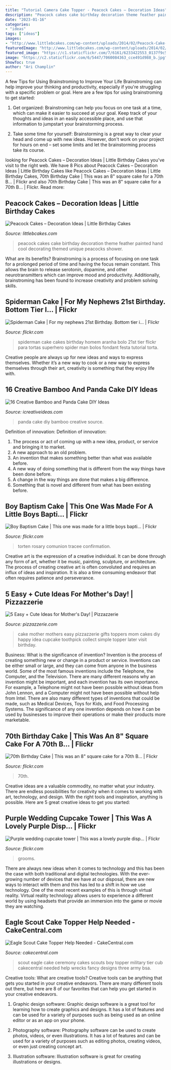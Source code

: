 ```yaml
---
title: "Tutorial Camera Cake Topper - Peacock Cakes – Decoration Ideas"
description: "Peacock cakes cake birthday decoration theme feather painted hand cool decorating themed unique peacocks shower"
date: "2023-01-16"
categories:
- "ideas"
tags: ["ideas"]
images:
- "http://www.littlebcakes.com/wp-content/uploads/2014/02/Peacock-Cake-Ideas.jpg"
featuredImage: "http://www.littlebcakes.com/wp-content/uploads/2014/02/Peacock-Cake-Ideas.jpg"
featured_image: "https://c1.staticflickr.com/7/6161/6233422553_0137f9c5a2_b.jpg"
image: "https://c2.staticflickr.com/6/5447/7060084363_cce491d988_b.jpg"
ShowToc: true
author: "Ari Champlin"
---
```



A few Tips for Using Brainstroming to Improve Your Life
Brainstroming can help improve your thinking and productivity, especially if you're struggling with a specific problem or goal. Here are a few tips for using brainstroming to get started: 
1. Get organized: Brainstroming can help you focus on one task at a time, which can make it easier to succeed at your goal. Keep track of your thoughts and ideas in an easily accessible place, and use that information to jumpstart your brainstorming process. 

2. Take some time for yourself: Brainstorming is a great way to clear your head and come up with new ideas. However, don't work on your project for hours on end – set some limits and let the brainstorming process take its course. 


	

		
looking for Peacock Cakes – Decoration Ideas | Little Birthday Cakes you've visit to the right web. We have 8 Pics about Peacock Cakes – Decoration Ideas | Little Birthday Cakes like Peacock Cakes – Decoration Ideas | Little Birthday Cakes, 70th Birthday Cake | This was an 8&quot; square cake for a 70th B… | Flickr and also 70th Birthday Cake | This was an 8&quot; square cake for a 70th B… | Flickr. Read more:
		
    
## Peacock Cakes – Decoration Ideas | Little Birthday Cakes

<img loading=lazy src="http://www.littlebcakes.com/wp-content/uploads/2014/02/Peacock-Cake-Ideas.jpg" onerror="this.onerror=null;this.src='https://tse4.mm.bing.net/th?id=OIP.gVBzUWngRB1_0sMhLdhksAHaK6&amp;pid=15.1';" alt="Peacock Cakes – Decoration Ideas | Little Birthday Cakes">

_Source: littlebcakes.com_

>peacock cakes cake birthday decoration theme feather painted hand cool decorating themed unique peacocks shower. 

	

What are its benefits?
Brainstroming is a process of focusing on one task for a prolonged period of time and having the focus remain constant. This allows the brain to release serotonin, dopamine, and other neurotransmitters which can improve mood and productivity. Additionally, brainstroming has been found to increase creativity and problem solving skills.

    
## Spiderman Cake | For My Nephews 21st Birthday. Bottom Tier I… | Flickr

<img loading=lazy src="https://c1.staticflickr.com/9/8386/8606480665_b9e89a35b0_b.jpg" onerror="this.onerror=null;this.src='https://tse3.mm.bing.net/th?id=OIP.yJohfgCw-DWn-87Zie8k_QHaJm&amp;pid=15.1';" alt="Spiderman Cake | For my nephews 21st Birthday. Bottom tier i… | Flickr">

_Source: flickr.com_

>spiderman cake cakes birthday homem aranha bolo 21st tier flickr para tortas superhero spider man bolos fondant festa tutorial torta. 

	

Creative people are always up for new ideas and ways to express themselves. Whether it’s a new way to cook or a new way to express themselves through their art, creativity is something that they enjoy life with.

    
## 16 Creative Bamboo And Panda Cake DIY Ideas

<img loading=lazy src="https://www.icreativeideas.com/wp-content/uploads/2014/06/panda-cake-9.jpg" onerror="this.onerror=null;this.src='https://tse4.mm.bing.net/th?id=OIP.KUN-ZqtS5dQFzJ8Zkw6rngHaE8&amp;pid=15.1';" alt="16 Creative Bamboo and Panda Cake DIY Ideas">

_Source: icreativeideas.com_

>panda cake diy bamboo creative source. 

	

Definition of innovation:
Definition of innovation: 
1. The process or act of coming up with a new idea, product, or service and bringing it to market.
2. A new approach to an old problem. 
3. An invention that makes something better than what was available before.
4. A new way of doing something that is different from the way things have been done before.
5. A change in the way things are done that makes a big difference. 
6. Something that is novel and different from what has been existing before. 

    
## Boy Baptism Cake | This One Was Made For A Little Boys Bapti… | Flickr

<img loading=lazy src="https://c2.staticflickr.com/8/7074/7194257786_b4a4d2d3f5_b.jpg" onerror="this.onerror=null;this.src='https://tse1.mm.bing.net/th?id=OIP.pqGvrKb0f5Len_2QeigJ0wHaHY&amp;pid=15.1';" alt="Boy Baptism Cake | This one was made for a little boys bapti… | Flickr">

_Source: flickr.com_

>torten rosary comunion tracee confirmation. 

	

Creative art is the expression of a creative individual. It can be done through any form of art, whether it be music, painting, sculpture, or architecture. The process of creating creative art is often convoluted and requires an influx of ideas and inspiration. It is also a time consuming endeavor that often requires patience and perseverance.

    
## 5 Easy + Cute Ideas For Mother&#039;s Day! | Pizzazzerie

<img loading=lazy src="http://pizzazzerie.com/wp-content/uploads/2014/05/6e9192edc764d54961270db99b72bd1e.jpg" onerror="this.onerror=null;this.src='https://tse1.mm.bing.net/th?id=OIP.bHG9J_YSKjq-tEyQTIqK3QHaLD&amp;pid=15.1';" alt="5 Easy + Cute Ideas for Mother&#039;s Day! | Pizzazzerie">

_Source: pizzazzerie.com_

>cake mother mothers easy pizzazzerie gifts toppers mom cakes diy happy idea cupcake toothpick collect simple topper later visit birthday. 

	

Business: What is the significance of invention?
Invention is the process of creating something new or change in a product or service. Inventions can be either small or large, and they can come from anyone in the business world. Some of the most famous inventions include the Telephone, the Computer, and the Television. There are many different reasons why an invention might be important, and each invention has its own importance. For example, a Telephone might not have been possible without ideas from John Lennon, and a Computer might not have been possible without help from Intel. 
There are also many different types of inventions that could be made, such as Medical Devices, Toys for Kids, and Food Processing Systems. The significance of any one invention depends on how it can be used by businesses to improve their operations or make their products more marketable.

    
## 70th Birthday Cake | This Was An 8&quot; Square Cake For A 70th B… | Flickr

<img loading=lazy src="https://c2.staticflickr.com/6/5447/7060084363_cce491d988_b.jpg" onerror="this.onerror=null;this.src='https://tse3.mm.bing.net/th?id=OIP.cpyyqRNJ9dMA5be0C554pQHaFz&amp;pid=15.1';" alt="70th Birthday Cake | This was an 8&quot; square cake for a 70th B… | Flickr">

_Source: flickr.com_

>70th. 

	

Creative ideas are a valuable commodity, no matter what your industry. There are endless possibilities for creativity when it comes to working with art, technology, and design. With the right tools and inspiration, anything is possible. Here are 5 great creative ideas to get you started: 

    
## Purple Wedding Cupcake Tower | This Was A Lovely Purple Disp… | Flickr

<img loading=lazy src="https://c1.staticflickr.com/7/6161/6233422553_0137f9c5a2_b.jpg" onerror="this.onerror=null;this.src='https://tse2.mm.bing.net/th?id=OIP.uuOxy0JbI2bDBcEwMjqsvwHaMJ&amp;pid=15.1';" alt="Purple wedding cupcake tower | This was a lovely purple disp… | Flickr">

_Source: flickr.com_

>grooms. 

	

There are always new ideas when it comes to technology and this has been the case with both traditional and digital technologies. With the ever-growing number of devices that we have at our disposal, there are new ways to interact with them and this has led to a shift in how we use technology. One of the most recent examples of this is through virtual reality. Virtual reality technology allows users to experience a different world by using headsets that provide an immersion into the game or movie they are watching.

    
## Eagle Scout Cake Topper Help Needed - CakeCentral.com

<img loading=lazy src="https://cdn001.cakecentral.com/editor/2017/03/900_eagle-scout-cake-topper-help-needed_58c0e451d1e97.jpg" onerror="this.onerror=null;this.src='https://tse4.mm.bing.net/th?id=OIP.Q-bw476Lc1IJkjCU6h2BxgHaLg&amp;pid=15.1';" alt="Eagle Scout Cake Topper Help Needed - CakeCentral.com">

_Source: cakecentral.com_

>scout eagle cake ceremony cakes scouts boy topper military tier cub cakecentral needed help wrecks fancy designs three army bsa. 

	

Creative tools: What are creative tools?
Creative tools can be anything that gets you started in your creative endeavors. There are many different tools out there, but here are 8 of our favorites that can help you get started in your creative endeavors. 
1. Graphic design software: Graphic design software is a great tool for learning how to create graphics and designs. It has a lot of features and can be used for a variety of purposes such as being used as an online editor or as an app on your phone.

2. Photography software: Photography software can be used to create photos, videos, or even illustrations. It has a lot of features and can be used for a variety of purposes such as editing photos, creating videos, or even just creating concept art.

3. Illustration software: Illustration software is great for creating illustrations or designs.

